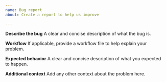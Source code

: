 ```yaml
---
name: Bug report
about: Create a report to help us improve

---
```


**Describe the bug**
A clear and concise description of what the bug is.

**Workflow**
If applicable, provide a workflow file to help explain your problem.

**Expected behavior**
A clear and concise description of what you expected to happen.

**Additional context**
Add any other context about the problem here.
